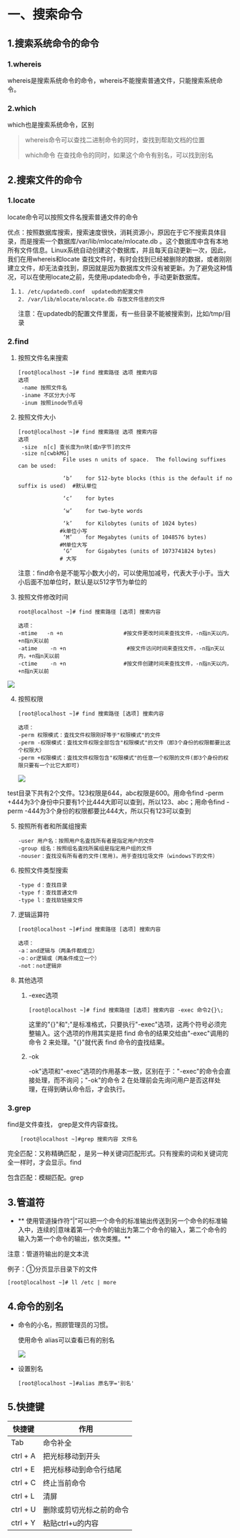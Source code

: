 # 一、搜索命令

## 1.搜索系统命令的命令

### 1.whereis

whereis是搜索系统命令的命令，whereis不能搜索普通文件，只能搜索系统命令。

### 2.which

which也是搜索系统命令，区别

> whereis命令可以查找二进制命令的同时，查找到帮助文档的位置
>
> which命令 在查找命令的同时，如果这个命令有别名，可以找到别名



## 2.搜索文件的命令

### 1.locate

locate命令可以按照文件名搜索普通文件的命令

优点：按照数据库搜索，搜索速度很快，消耗资源小，原因在于它不搜索具体目录，而是搜索一个数据库/var/lib/mlocate/mlocate.db 。这个数据库中含有本地所有文件信息。Linux系统自动创建这个数据库，并且每天自动更新一次，因此，我们在用whereis和locate 查找文件时，有时会找到已经被删除的数据，或者刚刚建立文件，却无法查找到，原因就是因为数据库文件没有被更新。为了避免这种情况，可以在使用locate之前，先使用updatedb命令，手动更新数据库。

1. ```
   1. /etc/updatedb.conf  updatedb的配置文件
   2. /var/lib/mlocate/mlocate.db 存放文件信息的文件
   ```

   注意：在updatedb的配置文件里面，有一些目录不能被搜索到，比如/tmp/目录



### 2.find

1. 按照文件名来搜索

   ```
   [root@localhost ~]# find 搜索路径 选项 搜索内容
   选项
   	-name 按照文件名
   	-iname 不区分大小写
   	-inum 按照inode节点号
   ```

   

2. 按照文件大小

   ```
   [root@localhost ~]# find 搜索路径 选项 搜索内容
   选项
   	-size  n[c] 查长度为n块[或n字节]的文件
   	-size n[cwbkMG]
                 File uses n units of space.  The following suffixes can be used:
   
                 ‘b’    for 512-byte blocks (this is the default if no suffix is used)  #默认单位
   
                 ‘c’    for bytes
   				
                 ‘w’    for two-byte words
   
                 ‘k’    for Kilobytes (units of 1024 bytes)
   				#k单位小写
                 ‘M’    for Megabytes (units of 1048576 bytes)
   				#M单位大写
                 ‘G’    for Gigabytes (units of 1073741824 bytes)
   				# 大写
   ```

   注意：find命令是不能写小数大小的，可以使用加减号，代表大于小于。当大小后面不加单位时，默认是以512字节为单位的



3. 按照文件修改时间

   ```
   root@localhost ~]# find 搜索路径 [选项] 搜索内容
   
   选项：
   -mtime   -n +n                   #按文件更改时间来查找文件，-n指n天以内，+n指n天以前
   -atime    -n +n                   #按文件访问时间来查找文件，-n指n天以内，+n指n天以前
   -ctime    -n +n                  #按文件创建时间来查找文件，-n指n天以内，+n指n天以前
   ```

   

![](Linux\QQ截图20200127100239.png)

4. 按照权限

   ```
   [root@localhost ~]# find 搜索路径 [选项] 搜索内容
   
   选项：
   -perm 权限模式：査找文件权限刚好等于"权限模式"的文件
   -perm -权限模式：査找文件权限全部包含"权限模式"的文件（即3个身份的权限都要比这个权限大）
   -perm +权限模式：査找文件权限包含"权限模式"的任意一个权限的文件(即3个身份的权限只要有一个比它大即可)
   ```

   ![](F:\笔记\ContOS\Linux\QQ截图20200127101437.png)

test目录下共有2个文件。123权限是644，abc权限是600。用命令find -perm +444为3个身份中只要有1个比444大即可以查到，所以123、abc；用命令find -perm -444为3个身份的权限都要比444大，所以只有123可以查到

5. 按照所有者和所属组搜索

   ```
   -user 用户名：按照用户名査找所有者是指定用户的文件
   -group 组名：按照组名査找所属组是指定用户组的文件
   -nouser：査找没有所有者的文件(常用)。用于查找垃圾文件（windows下的文件）
   ```

   

6. 按照文件类型搜索

   

   ```
   -type d：查找目录
   -type f：查找普通文件
   -type l：查找软链接文件
   ```

   

7. 逻辑运算符

   ```
   [root@localhost ~]#find 搜索路径 [选项] 搜索内容
   
   选项：
   -a：and逻辑与（两条件都成立）
   -o：or逻辑或（两条件成立一个）
   -not：not逻辑非
   ```

8. 其他选项

   1. -exec选项

      ```
      [root@localhost ~]# find 搜索路径 [选项] 搜索内容 -exec 命令2{}\;
      ```

      这里的"{}"和"\;"是标准格式，只要执行"-exec"选项，这两个符号必须完整输入。这个选项的作用其实是把 find 命令的结果交给由"-exec"调用的命令 2 来处理。"{}"就代表 find 命令的査找结果。

   2. -ok

      -ok"选项和"-exec"选项的作用基本一致，区别在于："-exec"的命令会直接处理，而不询问；"-ok"的命令 2 在处理前会先询问用户是否这样处理，在得到确认命令后，才会执行。

### 3.grep

find是文件查找， grep是文件内容查找。

```
    [root@localhost ~]#grep 搜索内容 文件名
```

完全匹配：又称精确匹配 ，是另一种关键词匹配形式。只有搜索的词和关键词完全一样时，才会显示。find

包含匹配：模糊匹配。grep

## 3.管道符

- ** 使用管道操作符“|”可以把一个命令的标准输出传送到另一个命令的标准输入中，连续的|意味着第一个命令的输出为第二个命令的输入，第二个命令的输入为第一个命令的输出，依次类推。**

注意：管道符输出的是文本流

例子：①分页显示目录下的文件

```
[root@localhost ~]# ll /etc | more
```



## 4.命令的别名

- 命令的小名，照顾管理员的习惯。

  使用命令 alias可以查看已有的别名

  ![](F:\笔记\ContOS\Linux\QQ截图20200128104414.png)

- 设置别名

  ```
  [root@localhost ~]#alias 原名字='别名'
  ```

  

## 5.快捷键

| 快捷键   | 作用                     |
| -------- | ------------------------ |
| Tab      | 命令补全                 |
| ctrl + A | 把光标移动到开头         |
| ctrl + E | 把光标移动到命令行结尾   |
| ctrl + C | 终止当前命令             |
| ctrl + L | 清屏                     |
| ctrl + U | 删除或剪切光标之前的命令 |
| ctrl + Y | 粘贴ctrl+u的内容         |

